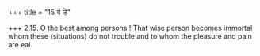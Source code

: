 +++
title = "15 यं हि"

+++
2.15. O the best among persons ! That wise person becomes immortal whom
these (situations) do not trouble and to whom the pleasure and pain are
eal.
